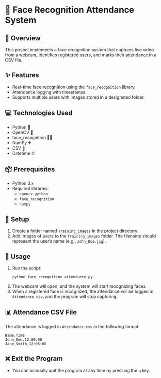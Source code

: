 # 🤖 Face Recognition Attendance System

## 📖 Overview
This project implements a face recognition system that captures live video from a webcam, identifies registered users, and marks their attendance in a CSV file.

## ✨ Features
- Real-time face recognition using the `face_recognition` library.
- Attendance logging with timestamps.
- Supports multiple users with images stored in a designated folder.

## 💻 Technologies Used
- Python 🐍
- OpenCV 📸
- face_recognition 🧑‍💻
- NumPy ➕
- CSV 📄
- Datetime ⏰

## 📦 Prerequisites
- Python 3.x
- Required libraries:
  - `opencv-python`
  - `face_recognition`
  - `numpy`

## 🚀 Setup
1. Create a folder named `Training_images` in the project directory.
2. Add images of users to the `Training_images` folder. The filename should represent the user’s name (e.g., `John_Doe.jpg`).

## 🏁 Usage
1. Run the script:
   ```bash
   python face_recognition_attendance.py
   ```
2. The webcam will open, and the system will start recognizing faces.
3. When a registered face is recognized, the attendance will be logged in `Attendance.csv`, and the program will stop capturing.

## 📊 Attendance CSV File
The attendance is logged in `Attendance.csv` in the following format:
```
Name,Time
John_Doe,12:00:00
Jane_Smith,12:05:00
```

## ❌ Exit the Program
- You can manually quit the program at any time by pressing the `q` key.
